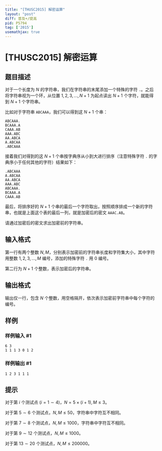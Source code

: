 ```yaml
---
title: "[THUSC2015] 解密运算"
layout: "post"
diff: 普及+/提高
pid: P5794
tag: ['2015']
usemathjax: true
---
```


# [THUSC2015] 解密运算
## 题目描述

对于一个长度为 $N$ 的字符串，我们在字符串的末尾添加一个特殊的字符 `.`。之后将字符串视为一个环，从位置 $1,2,3,...,N+1$ 为起点读出 $N+1$ 个字符，就能得到 $N+1$ 个字符串。

比如对于字符串 `ABCAAA`，我们可以得到这 $N+1$ 个串：
```plain
ABCAAA.
BCAAA.A
CAAA.AB
AAA.ABC
AA.ABCA
A.ABCAA
.ABCAAA
```
接着我们对得到的这 $N+1$ 个串按字典序从小到大进行排序（注意特殊字符 `.` 的字典序小于任何其他的字符）结果如下：
```plain
.ABCAAA
A.ABCAA
AA.ABCA
AAA.ABC
ABCAAA.
BCAAA.A
CAAA.AB
```
最后，将排序好的 $N+1$ 个串的最后一个字符取出，按照顺序排成一个新的字符串，也就是上面这个表的最后一列，就是加密后的密文 `AAAC.AB`。

请通过加密后的密文求出加密前的字符串。
## 输入格式

第一行有两个整数 $N,M$，分别表示加密前的字符串长度和字符集大小，其中字符用整数 $1,2,3,...,M$ 编号，添加的特殊字符 `.` 用 $0$ 编号。

第二行为 $N+1$ 个整数，表示加密后的字符串。
## 输出格式

输出仅一行，包含 $N$ 个整数，用空格隔开，依次表示加密前字符串中每个字符的编号。
## 样例

### 样例输入 #1
```
6 3
1 1 1 3 0 1 2
```
### 样例输出 #1
```
1 2 3 1 1 1
```
## 提示

对于第 $i$ 个测试点 ($i=1 \sim 4$)，$N=5\times (i+1),M\leq 3$。

对于第 $5\sim 6$ 个测试点，$N,M\leq 50$，字符串中字符互不相同。

对于第 $7\sim 8$ 个测试点，$N,M\leq 1000$，字符串中字符互不相同。

对于第 $9\sim 12$ 个测试点，$N,M\leq 1000$。

对于第 $13\sim 20$ 个测试点，$N,M\leq 200000$。
